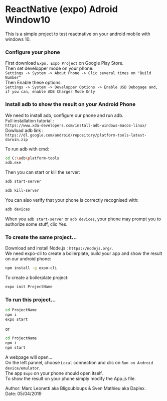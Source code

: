 # ReactNative (expo) Adroid Window10
This is a simple project to test reactnative on your android mobile with windows 10.

### Configure your phone
First download `Expo, Expo Project` on Google Play Store.  
Then set developper mode on your phone:  
`Settings -> System -> About Phone -> Clic several times on "Build Number"`  
Then Enable these options:  
`Settings -> System -> Developper Options -> Enable USB Debogage and, if you can, enable ADB Charger Mode Only`

### Install adb to show the result on your Android Phone
We need to install adb, configure our phone and run adb.  
Full installation tutorial :  
`https://www.xda-developers.com/install-adb-windows-macos-linux/`  
Dowload adb link :  
`https://dl.google.com/android/repository/platform-tools-latest-darwin.zip`

To run adb with cmd:
```sh
cd C:\adb\platform-tools
adb.exe
```
Then you can start or kill the server:
```sh
adb start-server
```
```sh
adb kill-server
```
You can also verify that your phone is correctly recognised  with:
```sh
adb devices
```
When you `adb start-server` or `adb devices`, your phone may prompt you to authorize some stuff, clic Yes.
### To create the same project...
Download and install Node.js : `https://nodejs.org/`.  
We need expo-cli to create a boilerplate, build your app and show the result on our android phone:
```sh
npm install -g expo-cli
```
To create a boilerplate project:
```sh
expo init ProjectName
```

### To run this project...
```sh
cd ProjectName
npm i
expo start
```
or 
```sh
cd ProjectName
npm i
npm start
```

A webpage will open...  
On the left pannel, choose `Local` connection and clic on `Run on Android device/emulator`.  
The app `Expo` on your phone should open itself.  
To show the result on your phone simply modify the App.js file.

Author: Marc Leonetti aka Bligoubloups & Sven Mathieu aka Daplex.  
Date: 05/04/2019